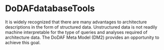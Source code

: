 # DoDAFdatabaseTools
It is widely recognized that there are many advantages to architecture descriptions in the form of structured data.  Unstructured data is not readily machine interpretable for the type of queries and analyses required of architecture data.  The DoDAF Meta Model (DM2) provides an opportunity to achieve this goal. 

